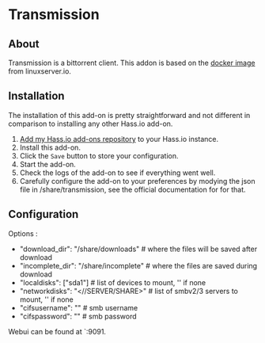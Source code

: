 # Transmission

## About

Transmission is a bittorrent client.
This addon is based on the [docker image](https://github.com/linuxserver/transmission) from linuxserver.io.

## Installation

The installation of this add-on is pretty straightforward and not different in
comparison to installing any other Hass.io add-on.

1. [Add my Hass.io add-ons repository][repository] to your Hass.io instance.
1. Install this add-on.
1. Click the `Save` button to store your configuration.
1. Start the add-on.
1. Check the logs of the add-on to see if everything went well.
1. Carefully configure the add-on to your preferences by modying the json file in /share/transmission, see the official documentation for for that.

## Configuration

Options : 
- "download_dir": "/share/downloads"      # where the files will be saved after download
- "incomplete_dir": "/share/incomplete"   # where the files are saved during download
- "localdisks": ["sda1"]                  # list of devices to mount, '' if none
- "networkdisks": "<//SERVER/SHARE>"      # list of smbv2/3 servers to mount, '' if none
- "cifsusername": "<username>"            # smb username
- "cifspassword": "<password>"            # smb password

Webui can be found at `<your-ip>:9091.

[repository]: https://github.com/alexbelgium/hassio-addons
